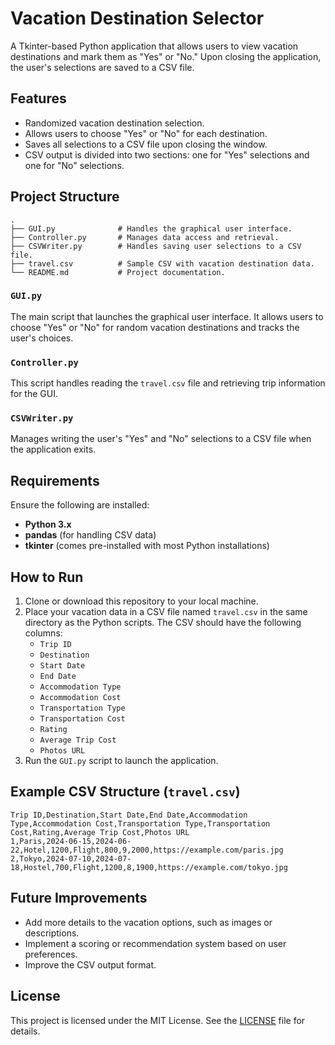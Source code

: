 # Vacation Destination Selector

A Tkinter-based Python application that allows users to view vacation destinations and mark them as "Yes" or "No." Upon closing the application, the user's selections are saved to a CSV file.

## Features

- Randomized vacation destination selection.
- Allows users to choose "Yes" or "No" for each destination.
- Saves all selections to a CSV file upon closing the window.
- CSV output is divided into two sections: one for "Yes" selections and one for "No" selections.

## Project Structure

```
.
├── GUI.py              # Handles the graphical user interface.
├── Controller.py       # Manages data access and retrieval.
├── CSVWriter.py        # Handles saving user selections to a CSV file.
├── travel.csv          # Sample CSV with vacation destination data.
└── README.md           # Project documentation.
```

### `GUI.py`

The main script that launches the graphical user interface. It allows users to choose "Yes" or "No" for random vacation destinations and tracks the user's choices.

### `Controller.py`

This script handles reading the `travel.csv` file and retrieving trip information for the GUI.

### `CSVWriter.py`

Manages writing the user's "Yes" and "No" selections to a CSV file when the application exits.

## Requirements

Ensure the following are installed:

- **Python 3.x**
- **pandas** (for handling CSV data)
- **tkinter** (comes pre-installed with most Python installations)

## How to Run

1. Clone or download this repository to your local machine.
2. Place your vacation data in a CSV file named `travel.csv` in the same directory as the Python scripts. The CSV should have the following columns:
   - `Trip ID`
   - `Destination`
   - `Start Date`
   - `End Date`
   - `Accommodation Type`
   - `Accommodation Cost`
   - `Transportation Type`
   - `Transportation Cost`
   - `Rating`
   - `Average Trip Cost`
   - `Photos URL`
3. Run the `GUI.py` script to launch the application.

## Example CSV Structure (`travel.csv`)

```
Trip ID,Destination,Start Date,End Date,Accommodation Type,Accommodation Cost,Transportation Type,Transportation Cost,Rating,Average Trip Cost,Photos URL
1,Paris,2024-06-15,2024-06-22,Hotel,1200,Flight,800,9,2000,https://example.com/paris.jpg
2,Tokyo,2024-07-10,2024-07-18,Hostel,700,Flight,1200,8,1900,https://example.com/tokyo.jpg
```

## Future Improvements

- Add more details to the vacation options, such as images or descriptions.
- Implement a scoring or recommendation system based on user preferences.
- Improve the CSV output format.

## License

This project is licensed under the MIT License. See the [LICENSE](LICENSE) file for details.
